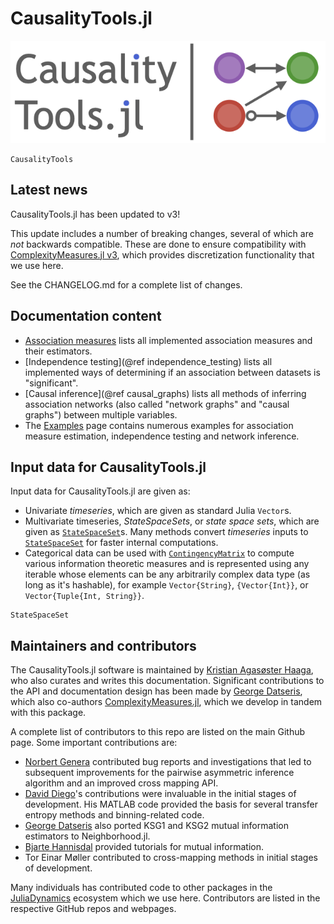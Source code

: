 # CausalityTools.jl

![CausalityTools.jl static logo](assets/logo-large.png)

```@docs
CausalityTools
```

## Latest news

CausalityTools.jl has been updated to v3!

This update includes a number of breaking changes, several of which are *not* backwards compatible.
These are done to ensure compatibility with 
[ComplexityMeasures.jl v3](https://juliadynamics.github.io/DynamicalSystemsDocs.jl/complexitymeasures/stable/), which provides discretization functionality that we use here.

See the CHANGELOG.md for a complete list of changes.

## Documentation content 

- [Association measures](@ref) lists all implemented association measures and their estimators.
- [Independence testing](@ref independence_testing) lists all implemented ways of determining if an association between datasets is "significant".
- [Causal inference](@ref causal_graphs) lists all methods of inferring association networks
  (also called "network graphs" and "causal graphs") between multiple variables.
- The [Examples](@ref) page contains numerous examples for association measure estimation, independence testing and network inference.


## Input data for CausalityTools.jl

Input data for CausalityTools.jl are given as:

- Univariate *timeseries*, which are given as standard Julia `Vector`s.
- Multivariate timeseries, *StateSpaceSets*, or *state space sets*, which are given as
    [`StateSpaceSet`](@ref)s. Many methods convert *timeseries* inputs to [`StateSpaceSet`](@ref)
    for faster internal computations.
- Categorical data can be used with [`ContingencyMatrix`](@ref) to compute various
    information theoretic measures and is represented using any iterable whose elements
    can be any arbitrarily complex data type (as long as it's hashable), for example
    `Vector{String}`, `{Vector{Int}}`, or `Vector{Tuple{Int, String}}`.

```@docs
StateSpaceSet
```

## Maintainers and contributors

The CausalityTools.jl software is maintained by
[Kristian Agasøster Haaga](https://github.com/kahaaga), who also curates and writes this
documentation. Significant contributions to the API and documentation design has been
made by [George Datseris](https://github.com/Datseris), which also co-authors
[ComplexityMeasures.jl](https://github.com/JuliaDynamics/ComplexityMeasures.jl), which
we develop in tandem with this package.

A complete list of contributors to this repo are listed on the main Github page. Some
important contributions are:

- [Norbert Genera](https://github.com/norbertgerena) contributed bug reports and
    investigations that led to subsequent improvements for the pairwise asymmetric
    inference algorithm and an improved cross mapping API.
- [David Diego](https://www.researchgate.net/profile/David-Diego)'s contributions were
    invaluable in the initial stages of development. His MATLAB code provided the basis
    for several transfer entropy methods and binning-related code.
- [George Datseris](https://github.com/Datseris) also ported KSG1 and KSG2 mutual
    information estimators to Neighborhood.jl.
- [Bjarte Hannisdal](https://github.com/bhannis) provided tutorials for mutual information.
- Tor Einar Møller contributed to cross-mapping methods in initial stages of development.

Many individuals has contributed code to other packages
in the [JuliaDynamics](https://juliadynamics.github.io/JuliaDynamics/) ecosystem which
we use here. Contributors are listed in the respective GitHub repos and webpages.
